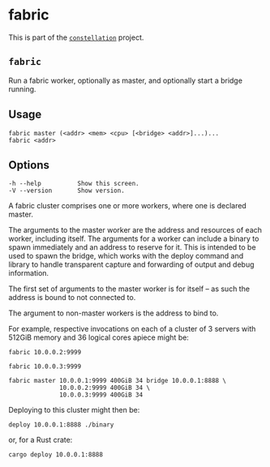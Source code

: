 # fabric

This is part of the [`constellation`](https://github.com/alecmocatta/constellation) project.


## `fabric`
Run a fabric worker, optionally as master, and optionally start a bridge running.

## Usage
```text
fabric master (<addr> <mem> <cpu> [<bridge> <addr>]...)...
fabric <addr>
```
## Options
```text
-h --help          Show this screen.
-V --version       Show version.
```
A fabric cluster comprises one or more workers, where one is declared master.

The arguments to the master worker are the address and resources of each worker,
including itself. The arguments for a worker can include a binary to spawn
immediately and an address to reserve for it. This is intended to be used to
spawn the bridge, which works with the deploy command and library to handle
transparent capture and forwarding of output and debug information.

The first set of arguments to the master worker is for itself – as such the
address is bound to not connected to.

The argument to non-master workers is the address to bind to.

For example, respective invocations on each of a cluster of 3 servers with
512GiB memory and 36 logical cores apiece might be:
```text
fabric 10.0.0.2:9999
```
```text
fabric 10.0.0.3:9999
```
```text
fabric master 10.0.0.1:9999 400GiB 34 bridge 10.0.0.1:8888 \
              10.0.0.2:9999 400GiB 34 \
              10.0.0.3:9999 400GiB 34
```
Deploying to this cluster might then be:
```text
deploy 10.0.0.1:8888 ./binary
```
or, for a Rust crate:
```text
cargo deploy 10.0.0.1:8888
```

<!-- [package]
name = "fabric"
version = "0.1.2"
license = "Apache-2.0"
authors = ["Alec Mocatta <alec@mocatta.net>"]
categories = ["development-tools","network-programming","concurrency","command-line-utilities"]
keywords = ["deploy","distributed","fabric"]
description = """
A distributed fabric for `deploy`able programs.
"""
repository = "https://github.com/alecmocatta/deploy"
homepage = "https://github.com/alecmocatta/deploy"
documentation = "https://docs.rs/fabric"
readme = "README.md"

[dependencies]
deploy-common = {path = "../common", version = "=0.1.2"}
bincode = "1.0"
serde = "1.0"
serde_derive = "1.0"
serde_json = "1.0"
crossbeam = "0.4"
either = "1.5"
palaver = {git = "https://github.com/alecmocatta/palaver"}

[target.'cfg(unix)'.dependencies]
nix = "0.11"

[target.'cfg(windows)'.dependencies]
winapi = "0.3"
 -->
